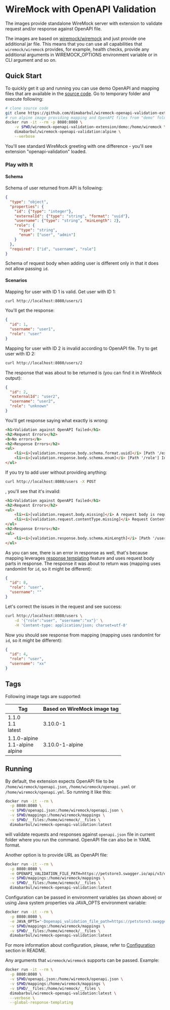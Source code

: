 # WireMock with OpenAPI Validation

The images provide standalone WireMock server with extension to validate request and/or response against OpenAPI file.

The images are based on [wiremock/wiremock](https://hub.docker.com/r/wiremock/wiremock) and just provide one additional jar file. This means that you can use all capabilities that `wiremock/wiremock` provides, for example, health checks, provide any additional arguments in WIREMOCK_OPTIONS environment variable or in CLI argument and so on.

## Quick Start

To quickly get it up and running you can use demo OpenAPI and mapping files that are available in the [source code](https://github.com/dimabarbul/wiremock-openapi-validation-extension/tree/master/demo). Go to temporary folder and execute following:

```bash
# clone source code
git clone https://github.com/dimabarbul/wiremock-openapi-validation-extension.git
# run alpine image providing mapping and OpenAPI files from "demo" folder
docker run -it --rm -p 8080:8080 \
    -v $PWD/wiremock-openapi-validation-extension/demo:/home/wiremock \
    dimabarbul/wiremock-openapi-validation:alpine \
    --verbose
```

You'll see standard WireMock greeting with one difference - you'll see extension "openapi-validation" loaded.

### Play with It

#### Schema

Schema of user returned from API is following:

```json
{
  "type": "object",
  "properties": {
    "id": {"type": "integer"},
    "externalId": {"type": "string", "format": "uuid"},
    "username": {"type": "string", "minLength": 2},
    "role": {
      "type": "string",
      "enum": ["user", "admin"]
    }
  },
  "required": ["id", "username", "role"]
}
```

Schema of request body when adding user is different only in that it does not allow passing `id`.

#### Scenarios

Mapping for user with ID 1 is valid. Get user with ID 1:

```bash
curl http://localhost:8080/users/1
```

You'll get the response:

```json
{
  "id": 1,
  "username": "user1",
  "role": "user"
}
```

Mapping for user with ID 2 is invalid according to OpenAPI file. Try to get user with ID 2:

```bash
curl http://localhost:8080/users/2
```

The response that was about to be returned is (you can find it in WireMock output):

```json
{
  "id": 2,
  "externalId": "user2",
  "username": "user2",
  "role": "unknown"
}
```

You'll get response saying what exactly is wrong:

```html
<h1>Validation against OpenAPI failed</h1>
<h2>Request Errors</h2>
<b>No errors</b>
<h2>Response Errors</h2>
<ul>
	<li><i>[validation.response.body.schema.format.uuid]</i> [Path '/externalId'] Input string "user2" is not a valid UUID</li>
	<li><i>[validation.response.body.schema.enum]</i> [Path '/role'] Instance value ("unknown") not found in enum (possible values: ["user","admin"])</li>
</ul>
```

If you try to add user without providing anything:

```bash
curl http://localhost:8080/users -X POST
```

, you'll see that it's invalid:

```html
<h1>Validation against OpenAPI failed</h1>
<h2>Request Errors</h2>
<ul>
	<li><i>[validation.request.body.missing]</i> A request body is required but none found.</li>
	<li><i>[validation.request.contentType.missing]</i> Request Content-Type header is missing</li>
</ul>
<h2>Response Errors</h2>
<ul>
	<li><i>[validation.response.body.schema.minLength]</i> [Path '/username'] String "" is too short (length: 0, required minimum: 2)</li>
</ul>
```

As you can see, there is an error in response as well, that's because mapping leverages [response templating](https://wiremock.org/docs/response-templating/) feature and uses request body parts in response. The response it was about to return was (mapping uses randomInt for `id`, so it might be different):

```json
{
  "id": 8,
  "role": "user",
  "username": ""
}
```

Let's correct the issues in the request and see success:

```bash
curl http://localhost:8080/users \
    -d '{"role":"user", "username":"xx"}' \
    -H 'Content-type: application/json; charset=utf-8'
```

Now you should see response from mapping (mapping uses randomInt for `id`, so it might be different):

```json
{
  "id": 4,
  "role": "user",
  "username": "xx"
}
```

## Tags

Following image tags are supported:

| Tag                                  | Based on WireMock image tag |
|--------------------------------------|-----------------------------|
| 1.1.0<br>1.1<br>latest               | 3.10.0-1                    |
| 1.1.0-alpine<br>1.1-alpine<br>alpine | 3.10.0-1-alpine             |

## Running

By default, the extension expects OpenAPI file to be `/home/wiremock/openapi.json`, `/home/wiremock/openapi.yaml` or `/home/wiremock/openapi.yml`. So running it like this:

```bash
docker run -it --rm \
  -p 8080:8080 \
  -v $PWD/openapi.json:/home/wiremock/openapi.json \
  -v $PWD/mappings:/home/wiremock/mappings \
  -v $PWD/__files:/home/wiremock/__files \
  dimabarbul/wiremock-openapi-validation:latest
```

will validate requests and responses against `openapi.json` file in current folder where you run the command. OpenAPI file can also be in YAML format.

Another option is to provide URL as OpenAPI file:

```bash
docker run -it --rm \
  -p 8080:8080 \
  -e OPENAPI_VALIDATION_FILE_PATH=https://petstore3.swagger.io/api/v3/openapi.json \
  -v $PWD/mappings:/home/wiremock/mappings \
  -v $PWD/__files:/home/wiremock/__files \
  dimabarbul/wiremock-openapi-validation:latest
```

Configuration can be passed in environment variables (as shown above) or using Java system properties via JAVA_OPTS environment variable:

```bash
docker run -it --rm \
  -p 8080:8080 \
  -e JAVA_OPTS="-Dopenapi_validation_file_path=https://petstore3.swagger.io/api/v3/openapi.json" \
  -v $PWD/mappings:/home/wiremock/mappings \
  -v $PWD/__files:/home/wiremock/__files \
  dimabarbul/wiremock-openapi-validation:latest
```

For more information about configuration, please, refer to [Configuration](https://github.com/dimabarbul/wiremock-openapi-validation-extension#configuration) section in README.

Any arguments that `wiremock/wiremock` supports can be passed. Example:

```bash
docker run -it --rm \
  -p 8080:8080 \
  -v $PWD/openapi.json:/home/wiremock/openapi.json \
  -v $PWD/mappings:/home/wiremock/mappings \
  -v $PWD/__files:/home/wiremock/__files \
  dimabarbul/wiremock-openapi-validation:latest \
  --verbose \
  --global-response-templating
```
